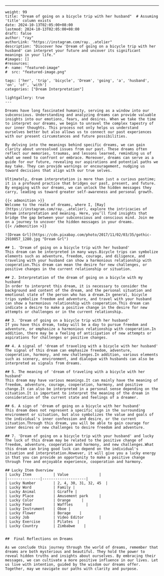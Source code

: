---
    weight: 99
    title: "Dream of going on a bicycle trip with her husband"  # Assuming 'title' column exists
    date: 2024-10-13T02:05:00+08:00
    lastmod: 2024-10-13T02:05:00+08:00
    draft: false
    author: "ray"
    authorLink: "https://instagram.com/ray._.atelier"
    description: "Discover how 'Dream of going on a bicycle trip with her husband' can interpret your future and uncover its significant meanings in your life."
    #images: []
    #resources:
    #- name: "featured-image"
    #  src: "featured-image.png"
    
    tags: ['her', 'trip', 'bicycle', 'Dream', 'going', 'a', 'husband', 'on', 'of', 'with']
    categories: ["Dream Interpretation"]
    
    lightgallery: true
    ---
    
    Dreams have long fascinated humanity, serving as a window into our subconscious. Understanding and analyzing dreams can provide valuable insights into our emotions, fears, and desires. When we take the time to interpret our dreams, we begin to unravel the complex tapestry of our inner thoughts. This process not only helps us understand ourselves better but also allows us to connect our past experiences with our present circumstances and future possibilities.
    
    By delving into the meanings behind specific dreams, we can gain clarity about unresolved issues from our past. These dreams often reflect our memories, traumas, and lessons learned, reminding us of what we need to confront or embrace. Moreover, dreams can serve as a guide for our future, revealing our aspirations and potential paths we may take. They can provide warnings or encouragement, nudging us toward decisions that align with our true selves.
    
    Ultimately, dream interpretation is more than just a curious pastime; it is a profound practice that bridges our past, present, and future. By engaging with our dreams, we can unlock the hidden messages they carry, leading us toward greater self-awareness and personal growth.
    
    {{< admonition >}}
    Welcome to the realm of dreams, where I, [Ray](https://instagram.com/ray._.atelier), explore the intricacies of dream interpretation and meaning. Here, you’ll find insights that bridge the gap between your subconscious and conscious mind. Join me on a journey to uncover the hidden messages in your dreams.
    {{< /admonition >}}
    
    ![Dream Grl](https://cdn.pixabay.com/photo/2017/11/02/03/35/gothic-2910057_1280.jpg "Dream Grl")
    
    ## 1. 'Dream of going on a bicycle trip with her husband'
    This dream can be interpreted in many ways.Bicycle trips can symbolize elements such as adventure, freedom, courage, and diligence, and traveling with your husband can show a harmonious relationship with cooperation.This dream can mean the desire for new challenges, or positive changes in the current relationship or situation.
    
    ## 2. Interpretation of the dream of going on a bicycle with my husband
    In order to interpret this dream, it is necessary to consider the background and content of the dream, and the personal situation and emotional state of the person who has a dream.In general, bicycle trips symbolize freedom and adventure, and travel with your husband can show a harmonious relationship with cooperation.This dream can indicate a desire to make a positive change in the desire for new attempts or challenges or in the current relationship.
    
    ## 3. 'Dream of going on a bicycle trip with her husband'
    If you have this dream, today will be a day to pursue freedom and adventure, or emphasize a harmonious relationship with cooperation.In addition, there may be a feeling of anticipation of new attempts or aspirations for challenges or positive changes.
    
    ## 4. A signal of 'dream of traveling with a bicycle with her husband'
    The signal of this dream can emphasize freedom, adventure, cooperation, harmony, and new challenges.In addition, various elements such as scenery, environment, and dialogue with husbands can also be interpreted as signals from dreams.
    
    ## 5. The meaning of 'dream of traveling with a bicycle with her husband'
    This dream may have various meanings.It can mainly have the meaning of freedom, adventure, courage, cooperation, harmony, and positive change.It can also be interpreted in a personal sense depending on the situation.It is important to interpret the meaning of the dream in consideration of the current state and feelings of a dreamer.
    
    ## 6. A sign of 'dream of going on a bicycle with her husband'
    This dream does not represent a specific sign in the surrounding environment or situation, but also symbolizes the value and goals of the individual's inner confession and desire, or the current situation.Through this dream, you will be able to gain courage for inner desires or new challenges to desire freedom and adventure.
    
    ## 7. 'Dream of going on a bicycle trip with your husband' and lucky
    The luck of this dream may be related to the positive change of freedom, adventure, cooperation and harmony, and new challenges.What this dream can bring good luck can depend on the individual's situation and interpretation.However, it will give you a lucky energy in that you can provide an opportunity to make a positive change through free and enjoyable experience, cooperation and harmony.
    
    ## Lucky Item Overview
    | Lucky Item          | Value              |
    |---------------|--------------------|
    | Lucky Number        | 2, 4, 30, 31, 32, 45  |
    | Lucky Word          | Family |
    | Lucky Animal        | Giraffe |
    | Lucky Place         | Amusement park     |
    | Lucky Color         | Orange     |
    | Lucky Food          | Waffles      |
    | Lucky Instrument    | Oboe |
    | Lucky Flower        | Borage    |
    | Lucky Job           | Video Editor       |
    | Lucky Exercise      | Pilates  |
    | Lucky Country       | Zimbabwe    |
    
    
    ##  Final Reflections on Dreams
    
    As we conclude this journey through the world of dreams, remember that dreams are both mysterious and beautiful. They hold the power to reveal hidden truths and insights about ourselves. By embracing their messages, we can cultivate a more positive influence in our lives. Let us live with intention, guided by the wisdom our dreams offer. Together, may we navigate our paths with clarity and purpose.
    